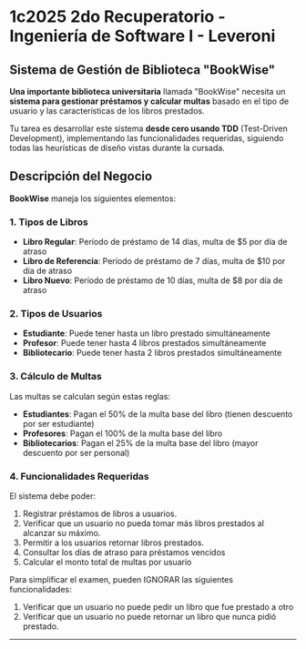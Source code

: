 # 1c2025 2do Recuperatorio - Ingeniería de Software I - Leveroni

## Sistema de Gestión de Biblioteca "BookWise"

**Una importante biblioteca universitaria** llamada "BookWise" necesita un **sistema para gestionar préstamos y calcular multas** basado en el tipo de usuario y las características de los libros prestados.

Tu tarea es desarrollar este sistema **desde cero usando TDD** (Test-Driven Development), implementando las funcionalidades requeridas, siguiendo todas las heurísticas de diseño vistas durante la cursada.

## Descripción del Negocio

**BookWise** maneja los siguientes elementos:

### 1. Tipos de Libros
- **Libro Regular**: Período de préstamo de 14 días, multa de $5 por día de atraso
- **Libro de Referencia**: Período de préstamo de 7 días, multa de $10 por día de atraso  
- **Libro Nuevo**: Período de préstamo de 10 días, multa de $8 por día de atraso

### 2. Tipos de Usuarios
- **Estudiante**: Puede tener hasta un libro prestado simultáneamente
- **Profesor**: Puede tener hasta 4 libros prestados simultáneamente
- **Bibliotecario**: Puede tener hasta 2 libros prestados simultáneamente

### 3. Cálculo de Multas
Las multas se calculan según estas reglas:
- **Estudiantes**: Pagan el 50% de la multa base del libro (tienen descuento por ser estudiante)
- **Profesores**: Pagan el 100% de la multa base del libro
- **Bibliotecarios**: Pagan el 25% de la multa base del libro (mayor descuento por ser personal)

### 4. Funcionalidades Requeridas

El sistema debe poder:
1. Registrar préstamos de libros a usuarios.
2. Verificar que un usuario no pueda tomar más libros prestados al alcanzar su máximo.
3. Permitir a los usuarios retornar libros prestados.
4. Consultar los días de atraso para préstamos vencidos
5. Calcular el monto total de multas por usuario

Para simplificar el examen, pueden IGNORAR las siguientes funcionalidades:
1. Verificar que un usuario no puede pedir un libro que fue prestado a otro
2. Verificar que un usuario no puede retornar un libro que nunca pidió prestado.

---


